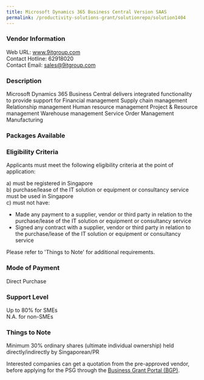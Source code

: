 ```yaml
---
title: Microsoft Dynamics 365 Business Central Version SAAS
permalink: /productivity-solutions-grant/solutionrepo/solution1404
---
```


### Vendor Information
Web URL: www.9itgroup.com <br>Contact Hotline: 62918020 <br>Contact Email: sales@9itgroup.com <br>

### Description

Microsoft Dynamics 365 Business Central delivers integrated functionality to provide support for Financial management Supply chain management Relationship management Human resource management Project & Resource management Warehouse management Service Order Management Manufacturing

### Packages Available


### Eligibility Criteria

Applicants must meet the following eligibility criteria at the point of application:

a) must be registered in Singapore <br>
b) purchase/lease of the IT solution or equipment or consultancy service must be used in Singapore <br>
c) must not have:
- Made any payment to a supplier, vendor or third party in relation to the purchase/lease of the IT solution or equipment or consultancy service
- Signed any contract with a supplier, vendor or third party in relation to the purchase/lease of the IT solution or equipment or consultancy service

Please refer to 'Things to Note' for additional requirements.

### Mode of Payment
Direct Purchase

### Support Level
Up to 80% for SMEs <br>
N.A. for non-SMEs

### Things to Note
Minimum 30% ordinary shares (ultimate individual ownership) held directly/indirectly by Singaporean/PR

Interested companies can get a quotation from the pre-approved vendor, before applying for the PSG through the <a target='_blank' href='https://www.businessgrants.gov.sg/'>Business Grant Portal (BGP)</a>.
